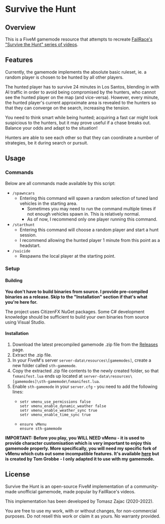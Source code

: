 # Survive the Hunt
## Overview
This is a FiveM gamemode resource that attempts to recreate [FailRace's "Survive the Hunt" series of videos](https://www.youtube.com/playlist?list=PLHw7hcztgbtslirPWPBL4G_8r4XPlp_vr).

## Features
Currently, the gamemode implements the absolute basic ruleset, ie. a random player is chosen to be hunted by all other players.

The hunted player has to survive 24 minutes in Los Santos, blending in with AI traffic in order to avoid being compromised by the hunters, 
who cannot see the hunted player on the map (and vice-versa). However, every minute, the hunted player's current approximate area is revealed to the hunters so that they can converge on the search, increasing the tension.

You need to think smart while being hunted; acquiring a fast car might look suspicious to the hunters, but it may prove useful if a chase breaks out. Balance your odds and adapt to the situation!

Hunters are able to see each other so that they can coordinate a number of strategies, be it during search or pursuit.

## Usage
### Commands
Below are all commands made available by this script:
* `/spawncars`
  * Entering this command will spawn a random selection of tuned land vehicles in the starting area.
    * Sometimes you may need to run the command multiple times if not enough vehicles spawn in. This is relatively normal.
    * As of now, I recommend only one player running this command.
* `/starthunt`
  * Entering this command will choose a random player and start a hunt session.
  * I recommend allowing the hunted player 1 minute from this point as a headstart.
* `/suicide`
  * Respawns the local player at the starting point.

### Setup
#### Building
**You don't have to build binaries from source. I provide pre-compiled binaries as a release. Skip to the "Installation" section if that's what you're here for.**

The project uses CitizenFX NuGet packages. Some C# development knowledge should be sufficient to build your own binaries from source using Visual Studio.

#### Installation
1. Download the latest precompiled gamemode .zip file from the [Releases](https://github.com/tomezpl/sth-gamemode/releases/latest) page.
2. Extract the .zip file.
3. In your FiveM's server `server-data\resources\[gamemodes]`, create a new folder called `sth-gamemode`.
4. Copy the extracted .zip file contents to the newly created folder, so that `fxmanifest.lua` ends up located at `server-data\resources\[gamemodes]\sth-gamemode\fxmanifest.lua`.
5. Enable `sth-gamemode` in your `server.cfg` - you need to add the following lines:
   * ```
     setr vmenu_use_permissions false
     setr vmenu_enable_dynamic_weather false
     setr vmenu_enable_weather_sync true
     setr vmenu_enable_time_sync true
     ```
   * ```
     ensure vMenu
     ensure sth-gamemode
     ```

**IMPORTANT: Before you play, you WILL NEED vMenu - it is used to provide character customisation which is very important to enjoy this gamemode properly. 
More specifically, you will need my specific fork of vMenu which cuts out some incompatible features. It's available [here](https://github.com/tomezpl/vMenu) but is created by Tom Grobbe - I only adapted it to use with my gamemode.**

## License
Survive the Hunt is an open-source FiveM implementation of a community-made unofficial gamemode, made popular by FailRace's videos.

This implementation has been developed by Tomasz Zajac (2020-2022).

You are free to use my work, with or without changes, for non-commercial purposes. Do not resell this work or claim it as yours. No warranty provided.
